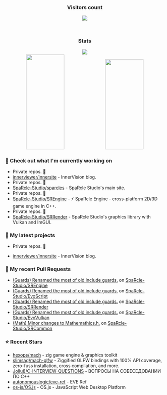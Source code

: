 <div align="center">
  <br>
    <h3 align="center">Visitors count</h3>
    <p align="center"><img align="center" src="https://count.getloli.com/get/@innerviewer?theme=asoul" /></p> 
  <br>
</div>

<div align="center">
  <h3 align="center">Stats</h3>
</div>

<div align="center">
  <img src="https://github-readme-streak-stats.herokuapp.com/?user=innerviewer&theme=black-ice&hide_border=true&stroke=0000&background=0D1117&ring=0080FF&fire=0080FF&currStreakLabel=0080FF" />
</div>

<div align="center">
  <img width="49%" height="300px" src="https://github-readme-stats-git-masterorgs-github-readme-stats-team.vercel.app/api?username=innerviewer&include_orgs=true&show_icons=true&count_private=true&hide_border=true&title_color=0080FF&icon_color=ffffff&text_color=c9d1d9&bg_color=0d1117" /> 
  <img width="49%" height="285px" src="https://github-readme-stats-one-bice.vercel.app/api/top-langs/?username=innerviewer&role=OWNER,ORGANIZATION_MEMBER,COLLABORATOR&show_icons=true&count_private=true&hide_border=true&title_color=0080FF&icon_color=ffffff&text_color=c9d1d9&bg_color=0d1117" />
</div>

### 👷 Check out what I'm currently working on

- Private repos. 🙂
- [innerviewer/innersite](https://github.com/innerviewer/innersite) - InnerVision blog.
- Private repos. 🙂
- [SpaRcle-Studio/sparcles](https://github.com/SpaRcle-Studio/sparcles) - SpaRcle Studio&#39;s main site.
- Private repos. 🙂
- [SpaRcle-Studio/SREngine](https://github.com/SpaRcle-Studio/SREngine) - :zap: SpaRcle Engine - cross-platform 2D/3D game engine in C&#43;&#43;.
- Private repos. 🙂
- [SpaRcle-Studio/SRRender](https://github.com/SpaRcle-Studio/SRRender) - SpaRcle Studio&#39;s graphics library with Vulkan and ImGUI.
### 🌱 My latest projects
- Private repos. 🙂

- [innerviewer/innersite](https://github.com/innerviewer/innersite) - InnerVision blog.
### 🔨 My recent Pull Requests

- [(Guards) Renamed the most of old include guards.](https://github.com/SpaRcle-Studio/SREngine/pull/276) on [SpaRcle-Studio/SREngine](https://github.com/SpaRcle-Studio/SREngine)
- [(Guards) Renamed the most of old include guards.](https://github.com/SpaRcle-Studio/EvoScript/pull/2) on [SpaRcle-Studio/EvoScript](https://github.com/SpaRcle-Studio/EvoScript)
- [(Guards) Renamed the most of old include guards.](https://github.com/SpaRcle-Studio/SRRender/pull/3) on [SpaRcle-Studio/SRRender](https://github.com/SpaRcle-Studio/SRRender)
- [(Guards) Renamed the most of old include guards.](https://github.com/SpaRcle-Studio/EvoVulkan/pull/4) on [SpaRcle-Studio/EvoVulkan](https://github.com/SpaRcle-Studio/EvoVulkan)
- [(Math) Minor changes to Mathemathics.h.](https://github.com/SpaRcle-Studio/SRCommon/pull/9) on [SpaRcle-Studio/SRCommon](https://github.com/SpaRcle-Studio/SRCommon)
### ⭐ Recent Stars

- [hexops/mach](https://github.com/hexops/mach) - zig game engine &amp; graphics toolkit
- [slimsag/mach-glfw](https://github.com/slimsag/mach-glfw) - Ziggified GLFW bindings with 100% API coverage, zero-fuss installation, cross compilation, and more.
- [Jollu8/C-INTERVIEW-QUESTIONS](https://github.com/Jollu8/C-INTERVIEW-QUESTIONS) - ВОПРОСЫ НА СОБЕСЕДОВАНИИ ПО С&#43;&#43;
- [autonomouslogic/eve-ref](https://github.com/autonomouslogic/eve-ref) - EVE Ref
- [os-js/OS.js](https://github.com/os-js/OS.js) - OS.js - JavaScript Web Desktop Platform
